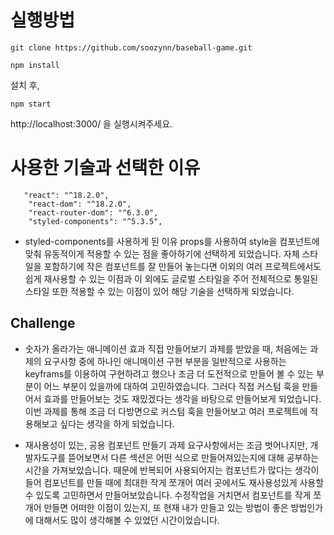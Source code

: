 # 실행방법

```
git clone https://github.com/soozynn/baseball-game.git

npm install
```

설치 후,

```
npm start
```

http://localhost:3000/ 을 실행시켜주세요.

# 사용한 기술과 선택한 이유

```
   "react": "^18.2.0",
    "react-dom": "^18.2.0",
    "react-router-dom": "^6.3.0",
    "styled-components": "^5.3.5",
```

- styled-components를 사용하게 된 이유
  props를 사용하여 style을 컴포넌트에 맞춰 유동적이게 적용할 수 있는 점을 좋아하기에 선택하게 되었습니다. 자체 스타일을 포함하기에 작은 컴포넌트를 잘 만들어 놓는다면 이외의 여러 프로젝트에서도 쉽게 재사용할 수 있는 이점과 이 외에도 글로벌 스타일을 주어 전체적으로 통일된 스타일 또한 적용할 수 있는 이점이 있어 해당 기술을 선택하게 되었습니다.

## Challenge

- 숫자가 올라가는 애니메이션 효과 직접 만들어보기
  과제를 받았을 때, 처음에는 과제의 요구사항 중에 하나인 애니메이션 구현 부분을 일반적으로 사용하는 keyframs를 이용하여 구현하려고 했으나 조금 더 도전적으로 만들어 볼 수 있는 부분이 어느 부분이 있을까에 대하여 고민하였습니다. 그러다 직접 커스텀 훅을 만들어서 효과를 만들어보는 것도 재밌겠다는 생각을 바탕으로 만들어보게 되었습니다. 이번 과제를 통해 조금 더 다방면으로 커스텀 훅을 만들어보고 여러 프로젝트에 적용해보고 싶다는 생각을 하게 되었습니다.

- 재사용성이 있는, 공용 컴포넌트 만들기
  과제 요구사항에서는 조금 벗어나지만, 개발자도구를 뜯어보면서 다른 섹션은 어떤 식으로 만들어져있는지에 대해 공부하는 시간을 가져보았습니다. 때문에 반복되어 사용되어지는 컴포넌트가 많다는 생각이 들어 컴포넌트를 만들 때에 최대한 작게 쪼개어 여러 곳에서도 재사용성있게 사용할 수 있도록 고민하면서 만들어보았습니다. 수정작업을 거치면서 컴포넌트를 작게 쪼개어 만들면 어떠한 이점이 있는지, 또 현재 내가 만들고 있는 방법이 좋은 방법인가에 대해서도 많이 생각해볼 수 있었던 시간이었습니다.
